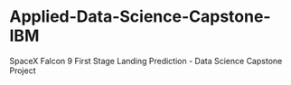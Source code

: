 # Applied-Data-Science-Capstone-IBM
SpaceX Falcon 9 First Stage Landing Prediction - Data Science Capstone Project
